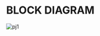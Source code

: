 
# BLOCK DIAGRAM

![pj1](https://user-images.githubusercontent.com/85119462/144163907-639f93b5-2559-4972-a657-bf0c0d424fe1.png)

